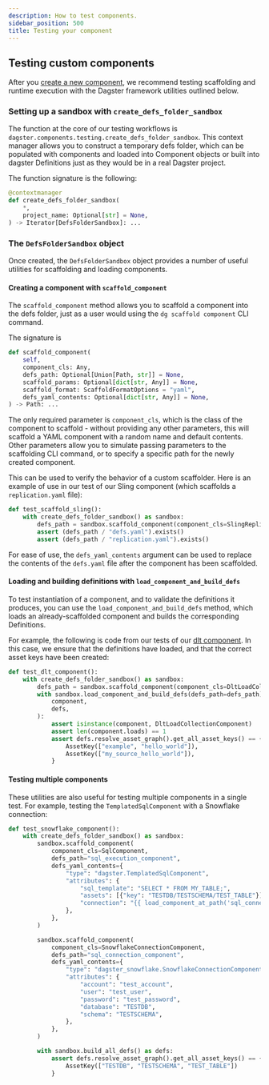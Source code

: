 ```yaml
---
description: How to test components.
sidebar_position: 500
title: Testing your component
---
```


## Testing custom components

After you [create a new component](/guides/build/components/creating-new-components/creating-and-registering-a-component), we recommend testing scaffolding and runtime execution with the Dagster framework utilities outlined below.

### Setting up a sandbox with `create_defs_folder_sandbox`

The function at the core of our testing workflows is `dagster.components.testing.create_defs_folder_sandbox`. This context manager allows you to construct a temporary defs folder, which can be populated with components and loaded into Component objects or built into dagster Definitions just as they would be in a real Dagster project.

The function signature is the following:

```python
@contextmanager
def create_defs_folder_sandbox(
    *,
    project_name: Optional[str] = None,
) -> Iterator[DefsFolderSandbox]: ...
```

### The `DefsFolderSandbox` object

Once created, the `DefsFolderSandbox` object provides a number of useful utilities for scaffolding and loading components.

#### Creating a component with `scaffold_component`

The `scaffold_component` method allows you to scaffold a component into the defs folder, just as a user would using the `dg scaffold component` CLI command.

The signature is

```python
def scaffold_component(
    self,
    component_cls: Any,
    defs_path: Optional[Union[Path, str]] = None,
    scaffold_params: Optional[dict[str, Any]] = None,
    scaffold_format: ScaffoldFormatOptions = "yaml",
    defs_yaml_contents: Optional[dict[str, Any]] = None,
) -> Path: ...
```

The only required parameter is `component_cls`, which is the class of the component to scaffold - without providing any other parameters, this will scaffold a YAML component with a random name and default contents. Other parameters allow you to simulate passing parameters to the scaffolding CLI command, or to specify a specific path for the newly created component.

This can be used to verify the behavior of a custom scaffolder. Here is an example of use in our test of our Sling component (which scaffolds a `replication.yaml` file):

```python
def test_scaffold_sling():
    with create_defs_folder_sandbox() as sandbox:
        defs_path = sandbox.scaffold_component(component_cls=SlingReplicationCollectionComponent)
        assert (defs_path / "defs.yaml").exists()
        assert (defs_path / "replication.yaml").exists()
```

For ease of use, the `defs_yaml_contents` argument can be used to replace the contents of the `defs.yaml` file after the component has been scaffolded.

#### Loading and building definitions with `load_component_and_build_defs`

To test instantiation of a component, and to validate the definitions it produces, you can use the `load_component_and_build_defs` method, which loads an already-scaffolded component and builds the corresponding Definitions.

For example, the following is code from our tests of our [dlt component](/integrations/libraries/dlt). In this case, we ensure that the definitions have loaded, and that the correct asset keys have been created:

```python
def test_dlt_component():
    with create_defs_folder_sandbox() as sandbox:
        defs_path = sandbox.scaffold_component(component_cls=DltLoadCollectionComponent)
        with sandbox.load_component_and_build_defs(defs_path=defs_path) as (
            component,
            defs,
        ):
            assert isinstance(component, DltLoadCollectionComponent)
            assert len(component.loads) == 1
            assert defs.resolve_asset_graph().get_all_asset_keys() == {
                AssetKey(["example", "hello_world"]),
                AssetKey(["my_source_hello_world"]),
            }
```

#### Testing multiple components

These utilities are also useful for testing multiple components in a single test. For example, testing the `TemplatedSqlComponent` with a Snowflake connection:

```python
def test_snowflake_component():
    with create_defs_folder_sandbox() as sandbox:
        sandbox.scaffold_component(
            component_cls=SqlComponent,
            defs_path="sql_execution_component",
            defs_yaml_contents={
                "type": "dagster.TemplatedSqlComponent",
                "attributes": {
                    "sql_template": "SELECT * FROM MY_TABLE;",
                    "assets": [{"key": "TESTDB/TESTSCHEMA/TEST_TABLE"}],
                    "connection": "{{ load_component_at_path('sql_connection_component') }}",
                },
            },
        )

        sandbox.scaffold_component(
            component_cls=SnowflakeConnectionComponent,
            defs_path="sql_connection_component",
            defs_yaml_contents={
                "type": "dagster_snowflake.SnowflakeConnectionComponent",
                "attributes": {
                    "account": "test_account",
                    "user": "test_user",
                    "password": "test_password",
                    "database": "TESTDB",
                    "schema": "TESTSCHEMA",
                },
            },
        )

        with sandbox.build_all_defs() as defs:
            assert defs.resolve_asset_graph().get_all_asset_keys() == {
                AssetKey(["TESTDB", "TESTSCHEMA", "TEST_TABLE"])
            }
```
